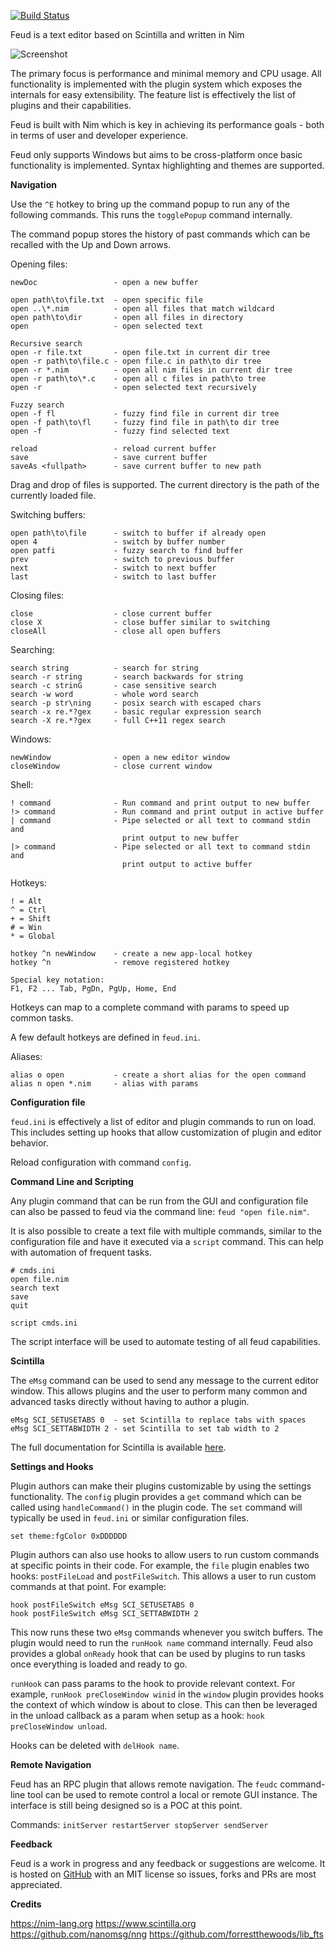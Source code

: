 [![Build Status](https://travis-ci.org/genotrance/feud.svg?branch=master)](https://travis-ci.org/genotrance/feud)

Feud is a text editor based on Scintilla and written in Nim

![Screenshot](https://i.imgur.com/aPwQxB1.jpg)

The primary focus is performance and minimal memory and CPU usage. All functionality is implemented with
the plugin system which exposes the internals for easy extensibility. The feature list is effectively the
list of plugins and their capabilities.

Feud is built with Nim which is key in achieving its performance goals - both in terms of user and developer
experience.

Feud only supports Windows but aims to be cross-platform once basic functionality is implemented. Syntax
highlighting and themes are supported.

__Navigation__

Use the `^E` hotkey to bring up the command popup to run any of the following commands. This runs the
`togglePopup` command internally.

The command popup stores the history of past commands which can be recalled with the Up and Down arrows.

Opening files:
```
newDoc                 - open a new buffer

open path\to\file.txt  - open specific file
open ..\*.nim          - open all files that match wildcard
open path\to\dir       - open all files in directory
open                   - open selected text

Recursive search
open -r file.txt       - open file.txt in current dir tree
open -r path\to\file.c - open file.c in path\to dir tree
open -r *.nim          - open all nim files in current dir tree
open -r path\to\*.c    - open all c files in path\to tree
open -r                - open selected text recursively

Fuzzy search
open -f fl             - fuzzy find file in current dir tree
open -f path\to\fl     - fuzzy find file in path\to dir tree
open -f                - fuzzy find selected text

reload                 - reload current buffer
save                   - save current buffer
saveAs <fullpath>      - save current buffer to new path
```

Drag and drop of files is supported. The current directory is the path of the currently loaded file.

Switching buffers:
```
open path\to\file      - switch to buffer if already open
open 4                 - switch by buffer number
open patfi             - fuzzy search to find buffer
prev                   - switch to previous buffer
next                   - switch to next buffer
last                   - switch to last buffer
```

Closing files:
```
close                  - close current buffer
close X                - close buffer similar to switching
closeAll               - close all open buffers
```

Searching:
```
search string          - search for string
search -r string       - search backwards for string
search -c strinG       - case sensitive search
search -w word         - whole word search
search -p str\ning     - posix search with escaped chars
search -x re.*?gex     - basic regular expression search
search -X re.*?gex     - full C++11 regex search
```

Windows:
```
newWindow              - open a new editor window
closeWindow            - close current window
```

Shell:
```
! command              - Run command and print output to new buffer
!> command             - Run command and print output in active buffer
| command              - Pipe selected or all text to command stdin and
                         print output to new buffer
|> command             - Pipe selected or all text to command stdin and
                         print output to active buffer
```

Hotkeys:
```
! = Alt
^ = Ctrl
+ = Shift
# = Win
* = Global

hotkey ^n newWindow    - create a new app-local hotkey
hotkey ^n              - remove registered hotkey

Special key notation:
F1, F2 ... Tab, PgDn, PgUp, Home, End
```

Hotkeys can map to a complete command with params to speed up common tasks.

A few default hotkeys are defined in `feud.ini`.

Aliases:
```
alias o open           - create a short alias for the open command
alias n open *.nim     - alias with params
```

__Configuration file__

`feud.ini` is effectively a list of editor and plugin commands to run on load. This includes setting up hooks
that allow customization of plugin and editor behavior.

Reload configuration with command `config`.

__Command Line and Scripting__

Any plugin command that can be run from the GUI and configuration file can also be passed to feud via the
command line: `feud "open file.nim"`.

It is also possible to create a text file with multiple commands, similar to the configuration file and have it
executed via a `script` command. This can help with automation of frequent tasks.

```
# cmds.ini
open file.nim
search text
save
quit
```

`script cmds.ini`

The script interface will be used to automate testing of all feud capabilities.

__Scintilla__

The `eMsg` command can be used to send any message to the current editor window. This allows plugins and the
user to perform many common and advanced tasks directly without having to author a plugin.

```
eMsg SCI_SETUSETABS 0  - set Scintilla to replace tabs with spaces
eMsg SCI_SETTABWIDTH 2 - set Scintilla to set tab width to 2
```

The full documentation for Scintilla is available [here](https://www.scintilla.org/ScintillaDoc.html).

__Settings and Hooks__

Plugin authors can make their plugins customizable by using the settings functionality. The `config` plugin provides
a `get` command which can be called using `handleCommand()` in the plugin code. The `set` command will typically be
used in `feud.ini` or similar configuration files.

```
set theme:fgColor 0xDDDDDD
```

Plugin authors can also use hooks to allow users to run custom commands at specific points in their code. For example,
the `file` plugin enables two hooks: `postFileLoad` and `postFileSwitch`. This allows a user to run custom commands
at that point. For example:

```
hook postFileSwitch eMsg SCI_SETUSETABS 0
hook postFileSwitch eMsg SCI_SETTABWIDTH 2
```

This now runs these two `eMsg` commands whenever you switch buffers. The plugin would need to run the `runHook name`
command internally. Feud also provides a global `onReady` hook that can be used by plugins to run tasks once everything
is loaded and ready to go.

`runHook` can pass params to the hook to provide relevant context. For example, `runHook preCloseWindow winid`
in the `window` plugin provides hooks the context of which window is about to close. This can then be leveraged
in the unload callback as a param when setup as a hook: `hook preCloseWindow unload`.

Hooks can be deleted with `delHook name`.

__Remote Navigation__

Feud has an RPC plugin that allows remote navigation. The `feudc` command-line tool can be used to remote
control a local or remote GUI instance. The interface is still being designed so is a POC at this point.

Commands: `initServer restartServer stopServer sendServer`

__Feedback__

Feud is a work in progress and any feedback or suggestions are welcome. It is hosted on [GitHub](https://github.com/genotrance/feud)
with an MIT license so issues, forks and PRs are most appreciated.

__Credits__

https://nim-lang.org
https://www.scintilla.org
https://github.com/nanomsg/nng
https://github.com/forrestthewoods/lib_fts

